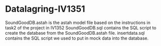 # Datalagring-IV1351

SoundGoodDB.astah is the astah model file based on the instructions in task2 of the project in IV1352
SoundGoodDB.sql contains the SQL script to create the database from the SoundGoodDB.astah file.
insertdata.sql contains the SQL script we used to put in mock data into the database.
